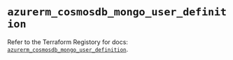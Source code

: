 # `azurerm_cosmosdb_mongo_user_definition`

Refer to the Terraform Registory for docs: [`azurerm_cosmosdb_mongo_user_definition`](https://registry.terraform.io/providers/hashicorp/azurerm/3.66.0/docs/resources/cosmosdb_mongo_user_definition).
